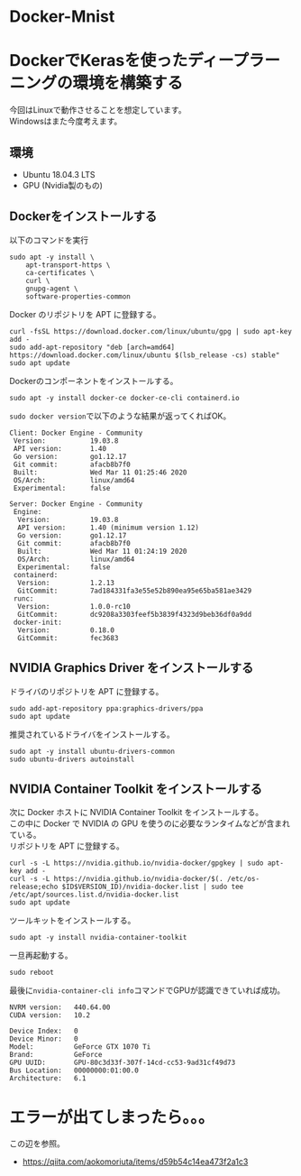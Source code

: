 # Docker-Mnist

# DockerでKerasを使ったディープラーニングの環境を構築する
今回はLinuxで動作させることを想定しています。  
Windowsはまた今度考えます。

## 環境
- Ubuntu 18.04.3 LTS
- GPU (Nvidia製のもの)

## Dockerをインストールする
以下のコマンドを実行
```
sudo apt -y install \
    apt-transport-https \
    ca-certificates \
    curl \
    gnupg-agent \
    software-properties-common
```  
  
Docker のリポジトリを APT に登録する。  
```
curl -fsSL https://download.docker.com/linux/ubuntu/gpg | sudo apt-key add -
sudo add-apt-repository "deb [arch=amd64] https://download.docker.com/linux/ubuntu $(lsb_release -cs) stable"
sudo apt update
```  
  
Dockerのコンポーネントをインストールする。
```
sudo apt -y install docker-ce docker-ce-cli containerd.io
```
  
`sudo docker version`で以下のような結果が返ってくればOK。  
```
Client: Docker Engine - Community
 Version:           19.03.8
 API version:       1.40
 Go version:        go1.12.17
 Git commit:        afacb8b7f0
 Built:             Wed Mar 11 01:25:46 2020
 OS/Arch:           linux/amd64
 Experimental:      false

Server: Docker Engine - Community
 Engine:
  Version:          19.03.8
  API version:      1.40 (minimum version 1.12)
  Go version:       go1.12.17
  Git commit:       afacb8b7f0
  Built:            Wed Mar 11 01:24:19 2020
  OS/Arch:          linux/amd64
  Experimental:     false
 containerd:
  Version:          1.2.13
  GitCommit:        7ad184331fa3e55e52b890ea95e65ba581ae3429
 runc:
  Version:          1.0.0-rc10
  GitCommit:        dc9208a3303feef5b3839f4323d9beb36df0a9dd
 docker-init:
  Version:          0.18.0
  GitCommit:        fec3683
```  

## NVIDIA Graphics Driver をインストールする
ドライバのリポジトリを APT に登録する。  
```
sudo add-apt-repository ppa:graphics-drivers/ppa
sudo apt update
```  
  
推奨されているドライバをインストールする。
```
sudo apt -y install ubuntu-drivers-common
sudo ubuntu-drivers autoinstall
```  

## NVIDIA Container Toolkit をインストールする
次に Docker ホストに NVIDIA Container Toolkit をインストールする。  
この中に Docker で NVIDIA の GPU を使うのに必要なランタイムなどが含まれている。  
リポジトリを APT に登録する。
```
curl -s -L https://nvidia.github.io/nvidia-docker/gpgkey | sudo apt-key add -
curl -s -L https://nvidia.github.io/nvidia-docker/$(. /etc/os-release;echo $ID$VERSION_ID)/nvidia-docker.list | sudo tee /etc/apt/sources.list.d/nvidia-docker.list
sudo apt update
```  
  
ツールキットをインストールする。
```
sudo apt -y install nvidia-container-toolkit
```  
  
一旦再起動する。
```
sudo reboot
```  
  
最後に`nvidia-container-cli info`コマンドでGPUが認識できていれば成功。  
```
NVRM version:   440.64.00
CUDA version:   10.2

Device Index:   0
Device Minor:   0
Model:          GeForce GTX 1070 Ti
Brand:          GeForce
GPU UUID:       GPU-80c3d33f-307f-14cd-cc53-9ad31cf49d73
Bus Location:   00000000:01:00.0
Architecture:   6.1
```

# エラーが出てしまったら。。。
この辺を参照。
- https://qiita.com/aokomoriuta/items/d59b54c14ea473f2a1c3